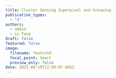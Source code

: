 ```yaml
---
title: Cluster Sensing Superpixel and Grouping
publication_types:
  - "1"
authors:
  - admin
  - Lu Fang
draft: false
featured: false
image:
  filename: featured
  focal_point: Smart
  preview_only: false
date: 2021-09-18T12:50:07.665Z
---
```


